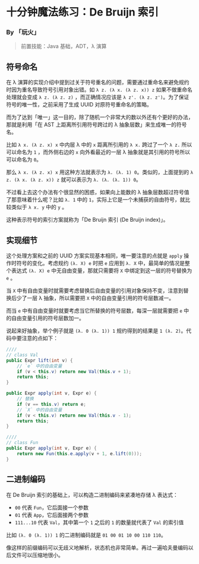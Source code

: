 # 十分钟魔法练习：De Bruijn 索引

### By 「玩火」

> 前置技能：Java 基础，ADT，λ 演算

## 符号命名

在 λ 演算的实现介绍中提到过关于符号重名的问题，需要通过重命名来避免规约时因为重名导致符号引用对象出错。如 `λ z. (λ x. (λ z. x)) z` 如果不做重命名处理就会变成 `λ z. (λ z. z)` ，而正确情况应该是 `λ z'. (λ z. z')`。为了保证符号的唯一性，之前采用了生成 UUID 对原符号重命名的策略。

而为了达到「唯一」这一目的，除了随机一个非常大的数以外还有个更好的办法，那就是利用「在 AST 上距离所引用符号跨过的 λ 抽象层数」来生成唯一的符号名。

比如 `λ x. (λ z. x) x` 中内层 λ 中的 `x` 距离所引用的 `λ x.` 跨过了一个 `λ z.` 所以可以命名为 `1` ，而外侧右边的 `x` 向外看最近的一层 λ 抽象就是其引用的符号所以可以命名为 `0`。

那么 `λ x. (λ z. x) x` 用这种方法就表示为 `λ. (λ. 1) 0`。类似的，上面提到的 `λ z. (λ x. (λ z. x)) z` 就可以表示为 `λ. (λ. (λ. 1)) 0`。

不过看上去这个办法有个很显然的困惑，如果向上能数的 λ 抽象层数超过符号值了那意味着什么呢？比如 `λ. 1` 中的 `1`，实际上它是一个未捕获的自由符号，就比较类似于 `λ x. y` 中的 `y` 。

这种表示符号的索引方案就称为「De Bruijn 索引 (De Bruijn index)」。

## 实现细节

这个处理方案和之前的 UUID 方案实现基本相同，唯一要注意的点就是 `apply` 操作时符号的变化。考虑规约 `(λ. X) e` 时把 `e` 应用到 `λ. X` 中，最简单的情况是整个表达式 `(λ. X) e` 中无自由变量，那就只需要将 `X` 中绑定到这一层的符号替换为 `e` 。

当 `X` 中有自由变量时就需要考虑替换后自由变量的引用对象保持不变，注意到替换后少了一层 λ 抽象，所以需要把 `X` 中的自由变量引用的符号层数减一。

而当 `e` 中有自由变量时就要考虑当它所替换的符号层数，每深一层就需要把 `e` 中的自由变量引用的符号层数加一。

说起来好抽象，举个例子就是 `(λ. 0 (λ. 1)) 1` 规约得到的结果是 `1 (λ. 2)`。代码中要注意的点如下：

```java
////
// class Val
public Expr lift(int v) {
    // `e` 中的自由变量
    if (v < this.v) return new Val(this.v + 1);
    return this;
}

public Expr apply(int v, Expr e) {
    // 替换
    if (v == this.v) return e;
    // `X` 中的自由变量
    if (v < this.v) return new Val(this.v - 1);
    return this;
}

////
// class Fun
public Expr apply(int v, Expr e) {
    return new Fun(this.e.apply(v + 1, e.lift(0)));
}
```

## 二进制编码

在 De Bruijn 索引的基础上，可以构造二进制编码来紧凑地存储 λ 表达式：

- `00` 代表 `Fun`，它后面接一个参数
- `01` 代表 `App`，它后面接两个参数
- `111...10` 代表 `Val`，其中第一个 `1` 之后的 `1` 的数量就代表了 `Val` 的索引值

比如 `(λ. 0 (λ. 1)) 1` 的二进制编码就是 `01 00 01 10 00 110 110`。

像这样的前缀编码可以无歧义地解析，状态机也非常简单。再过一遍哈夫曼编码以后文件可以压缩地很小。

